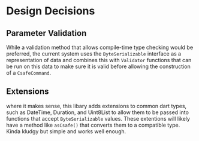 
# Design Decisions




## Parameter Validation

While a validation method that allows compile-time type checking would be preferred, the current system uses the `ByteSerializable` interface as a representation of data and combines this with `Validator` functions that can be run on this data to make sure it is valid before allowing the construction of a `CsafeCommand`.



## Extensions

where it makes sense, this libary adds extensions to common dart types, such as DateTime, Duration, and Uint8List to allow them to be passed into functions that accept `ByteSerializable` values. These extentions will likely have a method like `asCsafe()` that converts them to a compatible type. Kinda kludgy but simple and works well enough.

